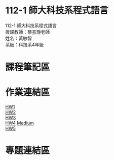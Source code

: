# 112-1 師大科技系程式語言
112-1 師大科技系程式語言 <br>
授課教師：蔡芸琤老師 <br>
姓名：黃敏智 <br>
系級：科技系4年級 <br>

# 課程筆記區 <br>
# 作業連結區 <br>
<a href="https://github.com/Min901128/PL/blob/main/HW1/PLHW1.ipynb">HW1</a>
<br>
<a href="https://github.com/Min901128/PL/blob/main/HW2/HW2.ipynb">HW2</a>
<br>
<a href="https://github.com/Min901128/PL/blob/main/HW3/HW3.ipynb">HW3</a>
<br>
<a href="https://github.com/Min901128/PL/blob/main/HW4/HW4.ipynb">HW4</a>
<a href="https://medium.com/@40971204h/大型重機上國道議題-81ee09c0d99f">Medium</a>
<br>
<a href="https://github.com/Min901128/PL/blob/main/HW5/HW5.ipynb">HW5</a>



# 專題連結區 <br>
